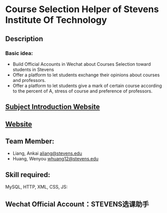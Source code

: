 # Course Selection Helper of Stevens Institute Of Technology
## Description
### Basic idea:
  - Build Official Accounts in Wechat about Courses Selection toward students in Stevens
  - Offer a platform to let students exchange their opinions about courses and professors.
  - Offer a platform to let students give a mark of certain course according to the percent of A, stress of course and preference of professors.

## [Subject Introduction Website](https://sites.google.com/site/group16courseselectionhelper/)
## [Website](http://nalazhong.github.io)
## Team Member:
  - Liang, Ankai aliang@stevens.edu
  - Huang, Wenyou whuang12@stevens.edu
  
## Skill required:
MySQL, HTTP, XML, CSS, JS:

## Wechat Official Account：STEVENS选课助手
